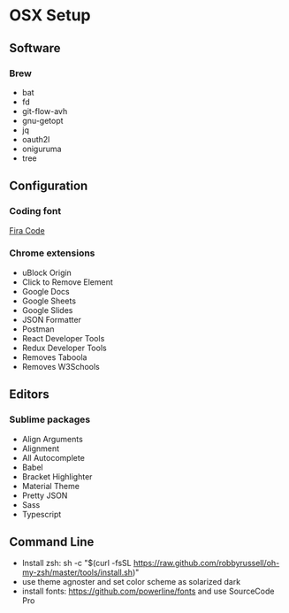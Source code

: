 # OSX Setup

## Software

### Brew

- bat
- fd
- git-flow-avh
- gnu-getopt
- jq
- oauth2l
- oniguruma
- tree

## Configuration

### Coding font

[Fira Code](https://github.com/tonsky/FiraCode)

### Chrome extensions

- uBlock Origin
- Click to Remove Element
- Google Docs
- Google Sheets
- Google Slides
- JSON Formatter
- Postman
- React Developer Tools
- Redux Developer Tools
- Removes Taboola
- Removes W3Schools

## Editors

### Sublime packages

- Align Arguments
- Alignment
- All Autocomplete
- Babel
- Bracket Highlighter
- Material Theme
- Pretty JSON
- Sass
- Typescript


## Command Line

- Install zsh: sh -c "$(curl -fsSL https://raw.github.com/robbyrussell/oh-my-zsh/master/tools/install.sh)"
- use theme agnoster and set color scheme as solarized dark
- install fonts: https://github.com/powerline/fonts and use SourceCode Pro
